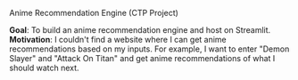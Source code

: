 Anime Recommendation Engine (CTP Project)

**Goal**: To build an anime recommendation engine and host on Streamlit.
**Motivation**: I couldn't find a website where I can get anime recommendations based on my inputs. For example, I want to enter "Demon Slayer" and "Attack On Titan" and get anime recommendations of what I should watch next.